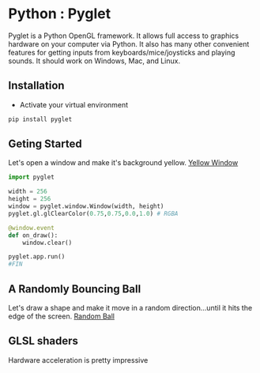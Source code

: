 # Python : Pyglet

Pyglet is a Python OpenGL framework. It allows full access to graphics hardware on your computer via Python. It also has many other convenient features for getting inputs from keyboards/mice/joysticks and playing sounds. It should work on Windows, Mac, and Linux.

## Installation
- Activate your virtual environment

```bash
pip install pyglet
```

## Geting Started

Let's open a window and make it's background yellow. [Yellow Window](examples/00_yellow_window.py)

```python
import pyglet

width = 256
height = 256
window = pyglet.window.Window(width, height)
pyglet.gl.glClearColor(0.75,0.75,0.0,1.0) # RGBA

@window.event
def on_draw():
    window.clear()

pyglet.app.run()
#FIN
```

## A Randomly Bouncing Ball

Let's draw a shape and make it move in a random direction...until it hits the edge of the screen. [Random Ball](examples/01_random_ball.py)

## GLSL shaders

Hardware acceleration is pretty impressive

